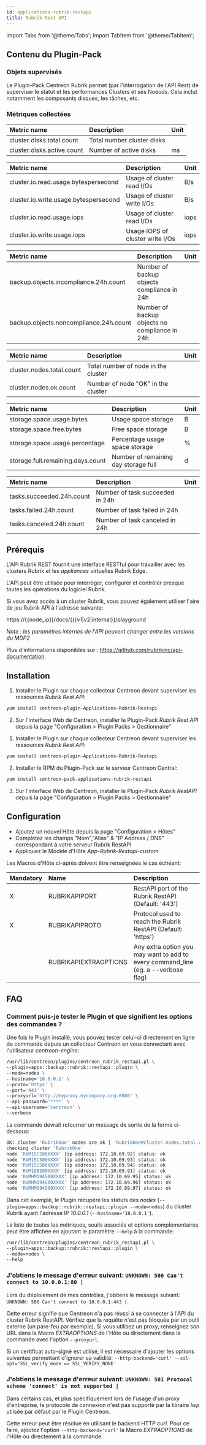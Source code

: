 ```yaml
---
id: applications-rubrik-restapi
title: Rubrik Rest API
---
```

import Tabs from '@theme/Tabs';
import TabItem from '@theme/TabItem';

## Contenu du Plugin-Pack

### Objets supervisés

Le Plugin-Pack Centreon Rubrik permet (par l'interrogation de l'API Rest) de superviser
le statut et les performances Clusters et ses Noeuds. Cela inclut notamment les composants
disques, les tâches, etc.

### Métriques collectées

<Tabs groupId="operating-systems">
<TabItem value="Disk" label="Disk">

| Metric name                | Description                | Unit |
| :------------------------- | :------------------------- | :--- |
| cluster.disks.total.count  | Total number cluster disks |      |
| cluster.disks.active.count | Number of active disks     | ms   |

</TabItem>
<TabItem value="Cluster" label="Cluster">

| Metric name                           | Description                      | Unit |
| :------------------------------------ | :------------------------------- | :--- |
| cluster.io.read.usage.bytespersecond  | Usage of cluster read I/Os       | B/s  |
| cluster.io.write.usage.bytespersecond | Usage of cluster write I/Os      | B/s  |
| cluster.io.read.usage.iops            | Usage of cluster read I/Os       | iops |
| cluster.io.write.usage.iops           | Usage IOPS of cluster write I/Os | iops |

</TabItem>
<TabItem value="Compliance" label="Compliance">

| Metric name                            | Description                                   | Unit |
| :------------------------------------- | :-------------------------------------------- | :--- |
| backup.objects.incompliance.24h.count  | Number of backup objects compliance in 24h    |      |
| backup.objects.noncompliance.24h.count | Number of backup objects no compliance in 24h |      |

</TabItem>
<TabItem value="Node" label="Node">

| Metric name               | Description                         | Unit |
| :------------------------ | :---------------------------------- | :--- |
| cluster.nodes.total.count | Total number of node in the cluster |      |
| cluster.nodes.ok.count    | Number of node "OK" in the cluster  |      |

</TabItem>
<TabItem value="Storage" label="Storage">

| Metric name                       | Description                          | Unit |
| :-------------------------------- | :----------------------------------- | :--- |
| storage.space.usage.bytes         | Usage space storage                  | B    |
| storage.space.free.bytes          | Free space storage                   | B    |
| storage.space.usage.percentage    | Percentage usage space storage       | %    |
| storage.full.remaining.days.count | Number of remaining day storage full | d    |

</TabItem>
<TabItem value="Task" label="Task">

| Metric name               | Description                     | Unit |
| :------------------------ | :------------------------------ | :--- |
| tasks.succeeded.24h.count | Number of task succeeded in 24h |      |
| tasks.failed.24h.count    | Number of task failed in 24h    |      |
| tasks.canceled.24h.count  | Number of task canceled in 24h  |      |

</TabItem>
</Tabs>

## Prérequis

L'API Rubrik REST fournit une interface RESTful pour travailler avec les clusters Rubrik et les *appliances* virtuelles Rubrik Edge.

L'API peut être utilisée pour interroger, configurer et contrôler presque toutes les opérations du logiciel Rubrik.

Si vous avez accès à un cluster Rubrik, vous pouvez également utiliser l'aire de jeu Rubrik API à l'adresse suivante:

https://{{node_ip}}/docs/{{{v1|v2|internal}}/playground

_Note : les paramètres internes de l'API peuvent changer entre les versions du MDP2_

Plus d'informations disponibles sur : https://github.com/rubrikinc/api-documentation

## Installation

<Tabs groupId="operating-systems">
<TabItem value="online" label="Online License">

1. Installer le Plugin sur chaque collecteur Centreon devant superviser les ressources *Rubrik Rest API*:

```bash
yum install centreon-plugin-Applications-Rubrik-Restapi
```

2. Sur l'interface Web de Centreon, installer le Plugin-Pack *Rubrik Rest API*
depuis la page "Configuration > Plugin Packs > Gestionnaire"

</TabItem>
<TabItem value="offline" label="Offline License">

1. Installer le Plugin sur chaque collecteur Centreon devant superviser les ressources *Rubrik Rest API*:

```bash
yum install centreon-plugin-Applications-Rubrik-Restapi
```

2. Installer le RPM du Plugin-Pack sur le serveur Centreon Central:

```bash
yum install centreon-pack-applications-rubrik-restapi
```

3. Sur l'interface Web de Centreon, installer le Plugin-Pack *Rubrik RestAPI*
depuis la page "Configuration > Plugin Packs > Gestionnaire"

</TabItem>
</Tabs>

## Configuration

* Ajoutez un nouvel Hôte depuis la page "Configuration > Hôtes"
* Complétez les champs "Nom","Alias" & "IP Address / DNS" correspondant à votre serveur Rubrik RestAPI
* Appliquez le Modèle d'Hôte *App-Rubrik-Restapi-custom*

Les Macros d'Hôte ci-après doivent être renseignées le cas échéant:

| Mandatory | Name                  | Description                                                                        |
| :-------- | :-------------------- | :--------------------------------------------------------------------------------- |
| X         | RUBRIKAPIPORT         | RestAPI port of the Rubrik RestAPI (Default: '443')                                |
| X         | RUBRIKAPIPROTO        | Protocol used to reach the Rubrik RestAPI (Default: 'https')                       |
|           | RUBRIKAPIEXTRAOPTIONS | Any extra option you may want to add to every command\_line (eg. a --verbose flag) |

## FAQ

### Comment puis-je tester le Plugin et que signifient les options des commandes ?

Une fois le Plugin installé, vous pouvez tester celui-ci directement en ligne de commande
depuis un collecteur Centreon en vous connectant avec l'utilisateur *centreon-engine*:

```bash
/usr/lib/centreon/plugins/centreon_rubrik_restapi.pl \
--plugin=apps::backup::rubrik::restapi::plugin \
--mode=nodes \
--hostname='10.0.0.1' \
--proto='https' \
--port='443' \
--proxyurl='http://myproxy.mycompany.org:8080' \
--api-password='****' \
--api-username='centreon' \
--verbose
```

La commande devrait retourner un message de sortie de la forme ci-dessous:

```bash
OK: cluster 'RubrikOne' nodes are ok | 'RubrikOne#cluster.nodes.total.count'=7;;;0; 'RubrikOne#cluster.nodes.ok.count'=7;;;0;7
checking cluster 'RubrikOne'
node 'RVM15CS00XXXX' [ip address: 172.10.69.92] status: ok
node 'RVM15CS00XXXX' [ip address: 172.10.69.93] status: ok
node 'RVM15CS00XXXX' [ip address: 172.10.69.94] status: ok
node 'RVM18BS00XXXX' [ip address: 172.10.69.91] status: ok
node 'RVMHM194S00XXXX' [ip address: 172.10.69.95] status: ok
node 'RVMHM194S00XXXX' [ip address: 172.10.69.96] status: ok
node 'RVMHM194S00XXXX' [ip address: 172.10.69.97] status: ok
```

Dans cet exemple, le Plugin récupère les statuts des *nodes* (```--plugin=apps::backup::rubrik::restapi::plugin --mode=nodes```)
du cluster Rubrik ayant l'adresse IP *10.0.0.1* (```--hostname='10.0.0.1'```).

La liste de toutes les métriques, seuils associés et options complémentaires peut être affichée
en ajoutant le paramètre ```--help``` à la commande:

```bash
/usr/lib/centreon/plugins/centreon_rubrik_restapi.pl \
--plugin=apps::backup::rubrik::restapi::plugin \
--mode=nodes \
--help
```

### J'obtiens le message d'erreur suivant: ```UNKNOWN: 500 Can't connect to 10.0.0.1:80 |```

Lors du déploiement de mes contrôles, j'obtiens le message suivant: ```UNKNOWN: 500 Can't connect to 10.0.0.1:443 |```.

Cette erreur signifie que Centreon n'a pas réussi à se connecter à l'API du cluster Rubrik RestAPI.
Vérifiez que la requête n'est pas bloquée par un outil externe
(un pare-feu par exemple). Si vous utilisez un proxy, renseignez son URL dans
la Macro *EXTRAOPTIONS* de l'Hôte ou directement dans la
commande avec l'option ```--proxyurl```.

Si un certificat auto-signé est utilisé, il est nécessaire d'ajouter les options suivantes permettant d'ignorer
sa validité:
```--http-backend='curl' --ssl-opt='SSL_verify_mode => SSL_VERIFY_NONE'```

### J'obtiens le message d'erreur suivant: ```UNKNOWN: 501 Protocol scheme 'connect' is not supported |```

Dans certains cas, et plus spécifiquement lors de l'usage d'un proxy
d'entreprise, le protocole de connexion n'est pas supporté par la libraire *lwp*
utlisée par défaut par le Plugin Centreon.

Cette erreur peut être résolue en utilisant le backend HTTP *curl*.
Pour ce faire, ajoutez l'option ```--http-backend='curl'``` la Macro *EXTRAOPTIONS* de l'Hôte ou directement à la commande.
